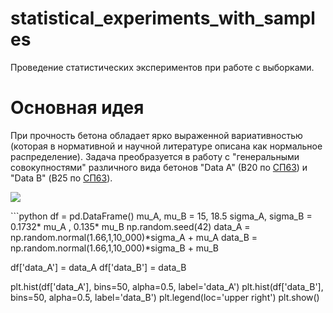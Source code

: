 # statistical_experiments_with_samples
Проведение статистических экспериментов при работе с выборками.
# Основная идея
При прочность бетона обладает ярко выраженной вариативностью (которая в нормативной и научной литературе описана как нормальное распределение).
Задача преобразуется в работу с "генеральными совокупностями" различного вида бетонов "Data А" (В20 по [СП63](https://docs.cntd.ru/document/554403082)) и "Data B" (В25 по [СП63](https://docs.cntd.ru/document/554403082)).
<body>
  <p><img src="https://user-images.githubusercontent.com/111303182/198828826-7fc965bc-40bd-4806-893c-ec4e0f7e2ed1.png"></p>
</body>
```python
df = pd.DataFrame()
mu_A, mu_B = 15, 18.5
sigma_A, sigma_B = 0.1732* mu_A , 0.135* mu_B
np.random.seed(42)
data_A = np.random.normal(1.66,1,10_000)*sigma_A + mu_A
data_B = np.random.normal(1.66,1,10_000)*sigma_B + mu_B

df['data_A'] = data_A
df['data_B'] = data_B

plt.hist(df['data_A'], bins=50, alpha=0.5, label='data_A')
plt.hist(df['data_B'], bins=50, alpha=0.5, label='data_B')
plt.legend(loc='upper right')
plt.show()
```
